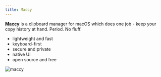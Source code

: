 ```yaml
---
title: Maccy
---
```


[**Maccy**](https://maccy.app/) is a clipboard manager for macOS which does one job - keep your copy history at hand. Period. No fluff.
* lightweight and fast
* keyboard-first
* secure and private
* native UI
* open source and free

![maccy](/maccy.jpg)
